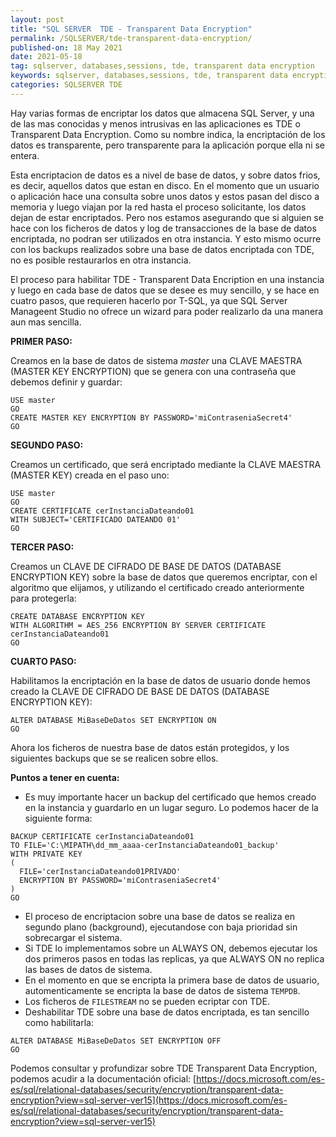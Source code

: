 ```yaml
---
layout: post
title: "SQL SERVER  TDE - Transparent Data Encryption"
permalink: /SQLSERVER/tde-transparent-data-encryption/
published-on: 18 May 2021
date: 2021-05-18
tag: sqlserver, databases,sessions, tde, transparent data encryption
keywords: sqlserver, databases,sessions, tde, transparent data encryption 
categories: SQLSERVER TDE
---
```


Hay varias formas de encriptar los datos que almacena SQL Server, y una de las mas conocidas y menos intrusivas en las aplicaciones es TDE o Transparent Data Encryption. Como su nombre indica, la encriptación de los datos es transparente, pero transparente para la aplicación porque ella ni se entera. 

Esta encriptacion de datos es a nivel de base de datos, y sobre datos frios, es decir, aquellos datos que estan en disco. En el momento que un usuario o aplicación hace una consulta sobre unos datos y estos pasan del disco a memoria y luego viajan por la red hasta el proceso solicitante, los datos dejan de estar encriptados.
Pero nos estamos asegurando que si alguien se hace con los ficheros de datos y log de transacciones de la base de datos encriptada, no podran ser utilizados en otra instancia. Y esto mismo ocurre con los backups realizados sobre una base de datos encriptada con TDE, no es posible restaurarlos en otra instancia.

El proceso para habilitar TDE - Transparent Data Encription en una instancia y luego en cada base de datos que se desee es muy sencillo, y se hace en cuatro pasos, que requieren hacerlo por T-SQL, ya que SQL Server Manageent Studio no ofrece un wizard para poder realizarlo da una manera aun mas sencilla.

**PRIMER PASO:**

Creamos en la base de datos de sistema *master* una CLAVE MAESTRA (MASTER KEY ENCRYPTION) que se genera con una contraseña que debemos definir y guardar:
```
USE master
GO
CREATE MASTER KEY ENCRYPTION BY PASSWORD='miContraseniaSecret4'
GO
```

**SEGUNDO PASO:**

Creamos un certificado, que será encriptado mediante la CLAVE MAESTRA (MASTER KEY) creada en el paso uno:
```
USE master
GO
CREATE CERTIFICATE cerInstanciaDateando01
WITH SUBJECT='CERTIFICADO DATEANDO 01'
GO
```

**TERCER PASO:**

Creamos un CLAVE DE CIFRADO DE BASE DE DATOS (DATABASE ENCRYPTION KEY) sobre la base de datos que queremos encriptar, con el algoritmo que elijamos, y utilizando el certificado creado anteriormente para protegerla:

```
CREATE DATABASE ENCRYPTION KEY
WITH ALGORITHM = AES_256 ENCRYPTION BY SERVER CERTIFICATE cerInstanciaDateando01
GO
```

**CUARTO PASO:**

Habilitamos la encriptación en la base de datos de usuario donde hemos creado la CLAVE DE CIFRADO DE BASE DE DATOS (DATABASE ENCRYPTION KEY):

```
ALTER DATABASE MiBaseDeDatos SET ENCRYPTION ON
GO
```

Ahora los ficheros de nuestra base de datos están protegidos, y los siguientes backups que se se realicen sobre ellos.

**Puntos a tener en cuenta:**

- Es muy importante hacer un backup del certificado que hemos creado en la instancia y guardarlo en un lugar seguro. Lo podemos hacer de la siguiente forma:
```
BACKUP CERTIFICATE cerInstanciaDateando01
TO FILE='C:\MIPATH\dd_mm_aaaa-cerInstanciaDateando01_backup'
WITH PRIVATE KEY
(
  FILE='cerInstanciaDateando01PRIVADO'
  ENCRYPTION BY PASSWORD='miContraseniaSecret4'
)
GO
```
- El proceso de encriptacion sobre una base de datos se realiza en segundo plano (background), ejecutandose con baja prioridad sin sobrecargar el sistema.
- Si TDE lo implementamos sobre un ALWAYS ON, debemos ejecutar los dos primeros pasos en todas las replicas, ya que ALWAYS ON no replica las bases de datos de sistema.
- En el momento en que se encripta la primera base de datos de usuario, automenticamente se encripta la base de datos de sistema `TEMPDB`.
- Los ficheros de `FILESTREAM` no se pueden ecriptar con TDE.
- Deshabilitar TDE sobre una base de datos encriptada, es tan sencillo como habilitarla:
```
ALTER DATABASE MiBaseDeDatos SET ENCRYPTION OFF
GO
```



Podemos consultar y profundizar sobre TDE Transparent Data Encryption, podemos acudir a la documentación oficial:
[https://docs.microsoft.com/es-es/sql/relational-databases/security/encryption/transparent-data-encryption?view=sql-server-ver15](https://docs.microsoft.com/es-es/sql/relational-databases/security/encryption/transparent-data-encryption?view=sql-server-ver15)

